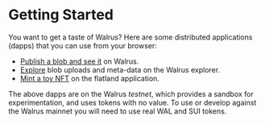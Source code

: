 # Getting Started

You want to get a taste of Walrus? Here are some distributed applications (dapps) that
you can use from your browser:

* [Publish a blob and see it](https://publish.walrus.site/) on Walrus.
* [Explore](https://walruscan.com/testnet/home) blob uploads and meta-data on the Walrus explorer.
* [Mint a toy NFT](https://flatland.walrus.site/) on the flatland application.

The above dapps are on the Walrus *testnet*, which provides a sandbox for experimentation, and
uses tokens with no value. To use or develop against the Walrus mainnet you will need to use real
WAL and SUI tokens.